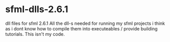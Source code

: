# sfml-dlls-2.6.1
dll files for sfml 2.6.1
All the dll-s needed for running my sfml projects i think as i dont know how to compile them into executeables / provide building tutorials.
This isn't my code.
